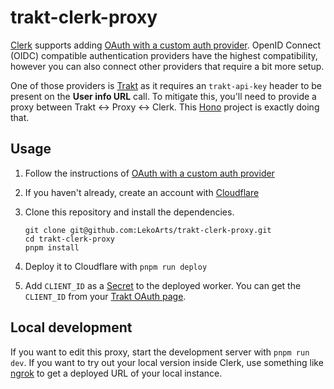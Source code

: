 # trakt-clerk-proxy

[Clerk](https://www.clerk.com) supports adding [OAuth with a custom auth provider](https://clerk.com/docs/authentication/social-connections/custom-provider). OpenID Connect (OIDC) compatible authentication providers have the highest compatibility, however you can also connect other providers that require a bit more setup.

One of those providers is [Trakt](https://trakt.tv) as it requires an `trakt-api-key` header to be present on the **User info URL** call. To mitigate this, you'll need to provide a proxy between Trakt <-> Proxy <-> Clerk. This [Hono](https://hono.dev/) project is exactly doing that.

## Usage

1. Follow the instructions of [OAuth with a custom auth provider](https://clerk.com/docs/authentication/social-connections/custom-provider)
1. If you haven't already, create an account with [Cloudflare](https://www.cloudflare.com)
1. Clone this repository and install the dependencies.

    ```shell
    git clone git@github.com:LekoArts/trakt-clerk-proxy.git
    cd trakt-clerk-proxy
    pnpm install
    ```

1. Deploy it to Cloudflare with `pnpm run deploy`
1. Add `CLIENT_ID` as a [Secret](https://developers.cloudflare.com/workers/configuration/secrets/#adding-secrets-to-your-project) to the deployed worker. You can get the `CLIENT_ID` from your [Trakt OAuth page](https://trakt.tv/oauth/applications).

## Local development

If you want to edit this proxy, start the development server with `pnpm run dev`. If you want to try out your local version inside Clerk, use something like [ngrok](https://ngrok.com/) to get a deployed URL of your local instance.